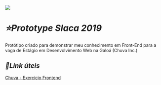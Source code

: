 <img src="https://img.shields.io/badge/Status-Executing-yellow">

<h1> <strong><em> ⭐Prototype Slaca 2019</em></strong> </h1>
Protótipo criado para demonstrar meu conhecimento em Front-End para a vaga de Estágio em Desenvolvimento Web na Galoá (Chuva Inc.)

<h2> <strong><em> 🔗Link úteis</em></strong> </h2>

<a href="https://www.figma.com/file/0D27YdXU8ibf0AhsBC2OEm/Chuva---Exerc%C3%ADcio-Frontend?node-id=0%3A1#192896503" target="_blank"> Chuva - Exercício Frontend </a>
